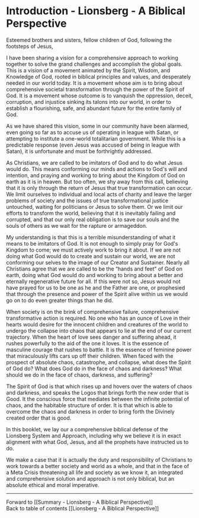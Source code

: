 # Introduction - Lionsberg - A Biblical Perspective

Esteemed brothers and sisters, fellow children of God, following the footsteps of Jesus,

I have been sharing a vision for a comprehensive approach to working together to solve the grand challenges and accomplish the global goals. This is a vision of a movement animated by the Spirit, Wisdom, and Knowledge of God, rooted in biblical principles and values, and desperately needed in our world today. It is a movement whose aim is to bring about comprehensive societal transformation through the power of the Spirit of God. It is a movement whose outcome is to vanquish the oppression, deceit, corruption, and injustice sinking its talons into our world, in order to establish a flourishing, safe, and abundant future for the entire family of God. 

As we have shared this vision, some in our community have been alarmed, even going so far as to accuse us of operating in league with Satan, or attempting to institute a one-world totalitarian government. While this is a predictable response (even Jesus was accused of being in league with Satan), it is unfortunate and must be forthrightly addressed.

As Christians, we are called to be imitators of God and to do what Jesus would do. This means conforming our minds and actions to God's will and intention, and praying and working to bring about the Kingdom of God on earth as it is in heaven. But too often, we shy away from this call, believing that it is only through the return of Jesus that true transformation can occur. We limit ourselves to individual and local acts of charity and leave the larger problems of society and the issues of true transformational justice untouched, waiting for politicians or Jesus to solve them. Or we limit our efforts to transform the world, believing that it is inevitably failing and corrupted, and that our only real obligation is to save our souls and the souls of others as we wait for the rapture or armageddon. 

My understanding is that this is a terrible misunderstanding of what it means to be imitators of God. It is not enough to simply pray for God's Kingdom to come; we must actively work to bring it about. If we are not doing what God would do to create and sustain our world, we are not conforming our selves to the image of our Creator and Sustainer. Nearly all Christians agree that we are called to be the “hands and feet” of God on earth, doing what God would do and working to bring about a better and eternally regenerative future for all. If this were not so, Jesus would not have prayed for us to be one as he and the Father are one, or prophesied that through the presence and power of the Spirit alive within us we would go on to do even greater things than he did.

When society is on the brink of comprehensive failure, comprehensive transformative action is required. No one who has an ounce of Love in their hearts would desire for the innocent children and creatures of the world to undergo the collapse into chaos that appears to lie at the end of our current trajectory. When the heart of love sees danger and suffering ahead, it rushes powerfully to the aid of the one it loves. It is the essence of masculine courage that rushes to battle. It is the essence of feminine power that miraculously lifts cars up off their children. When faced with the prospect of absolute chaos, catastrophe, and collapse, what does the Spirit of God do? What does God do in the face of chaos and darkness? What should we do in the face of chaos, darkness, and suffering? 

The Spirit of God is that which rises up and hovers over the waters of chaos and darkness, and speaks the Logos that brings forth the new order that is Good. It the conscious force that mediates between the infinite potential of chaos, and the habitable structure of order. It is that which is able to overcome the chaos and darkness in order to bring forth the Divinely created order that is good.

In this booklet, we lay our a comprehensive biblical defense of the Lionsberg System and Approach, including why we believe it is in exact alignment with what God, Jesus, and all the prophets have instructed us to do. 

We make a case that it is actually the duty and responsibility of Christians to work towards a better society and world as a whole, and that in the face of a Meta Crisis threatening all life and society as we know it, an integrated and comprehensive solution and approach is not only biblical, but an absolute ethical and moral imperative. 

___

Forward to [[Summary - Lionsberg - A Biblical Perspective]]  
Back to table of contents [[Lionsberg - A Biblical Perspective]]    


